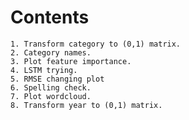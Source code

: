 # Contents
    1. Transform category to (0,1) matrix.
    2. Category names.
    3. Plot feature importance.
    4. LSTM trying.
    5. RMSE changing plot
    6. Spelling check.
    7. Plot wordcloud.
    8. Transform year to (0,1) matrix.
